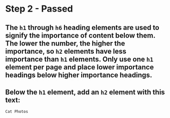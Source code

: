# Step 2 - Passed
## The `h1` through `h6` heading elements are used to signify the importance of content below them. The lower the number, the higher the importance, so `h2` elements have less importance than `h1` elements. Only use one `h1` element per page and place lower importance headings below higher importance headings.

## Below the ``h1`` element, add an `h2` element with this text:

`Cat Photos`
